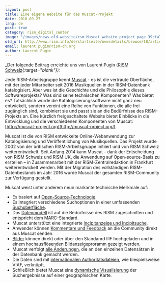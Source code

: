 ```yaml
---
layout: post
title: Eine eigene Website für das Muscat-Projekt
date: 2018-09-27
lang: de
post: true
category: rism_digital_center
image: "/images/news-old-website/csm_Muscat_website_project_page_39cfa71a71.png"
old_url: http://www.rism.info/de/startseite/newsdetails/browse/18/article/64/a-dedicated-website-for-the-muscat-project.html
email: laurent.pugin@rism-ch.org
author: Laurent Pugin
---
```


_Der folgende Beitrag erreichte uns von Laurent Pugin ([RISM Schweiz](http://rism-ch.org/){:target="_blank"}):_

Jede RISM-Arbeitsgruppe kennt [Muscat](/community/muscat.html) - es ist die vertraute Oberfläche, mit der jeder Mitarbeiter seit 2016 Musikquellen in der RISM-Datenbank katalogisiert. Aber was ist die Geschichte und die Philosophie dieses Softwareprojekts? Was sind seine technischen Komponenten? Was bietet es? Tatsächlich wurde die Katalogisierungssoftware nicht ganz neu entwickelt, sondern vereint eine Reihe von Funktionen, die alle frei zugänglich sind, kombiniert sie und passt sie an die Bedürfnisse des RISM-Projekts an. Eine kürzlich freigeschaltete Website bietet Einblicke in die Entwicklung und die verschiedenen Komponenten von Muscat: [http://muscat-project.org](http://muscat-project.org/)

Muscat ist die von RISM entwickelte Online-Webanwendung zur Katalogisierung und Veröffentlichung von Musikquellen. Das Projekt wurde 2002 von der britischen RISM-Arbeitsgruppe initiiert und von RISM Schweiz weiterentwickelt. Seit Anfang 2014 kann Muscat – dank der Entscheidung von RISM Schweiz und RISM UK, die Anwendung auf Open-source-Basis zu erstellen – in Zusammenarbeit mit der RISM-Zentralredaktion in Frankfurt weiterentwickelt werden. Mit der Migration des vollständigen RISM-Datenbestands im Jahr 2016 wurde Muscat der gesamten RISM-Community zur Verfügung gestellt.

Muscat weist unter anderem neun markante technische Merkmale auf:

- Es basiert auf [Open-Source-Technologie](http://muscat-project.org/technology.html).
- Es integriert verschiedene Suchoptionen in einer umfassenden [Suchoberfläche](http://muscat-project.org/discovery.html).
- Das [Datenmodell](http://muscat-project.org/model.html) ist auf die Bedürfnisse des RISM zugeschnitten und entspricht dem MARC-Standard.
- Muscat unterstützt eine integrierte [Incipitanzeige und Incipitsuche](http://muscat-project.org/incipits.html).
- Anwender können [Kommentare und Feedback](http://muscat-project.org/users-and-feedback.html) an die Community direkt aus Muscat senden.
- [Bilder](http://muscat-project.org/images-and-iiif.html) können direkt oder über den Standanrd IIIF hochgeladen und in einem hochausflösenden Bildanzeigeproramm gezeigt werden.
- Muscat verfolgt [alle Änderungen](http://muscat-project.org/data-versioning.html), die an den einzelnen Datensätzen in der Datenbank gemacht werden.
- Die Daten sind mit [internationalen Authoritätsdateien](http://muscat-project.org/data-interoperability.html), wie biespielsweise VIAF, verknüpft.
- Schließlich bietet Muscat eine [dynamische Visualisierung](http://muscat-project.org/visualization.html) der Suchergebnisse auf einer geographischen Karte.